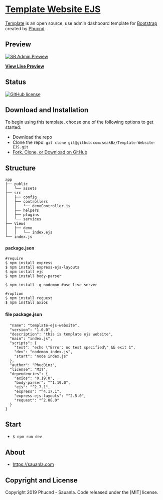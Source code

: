 # [Template Website EJS](https://sauanla.com)

[Template](https://github.com/seakBz/Template-Website-EJS) is an open source, use admin dashboard template for [Bootstrap](http://getbootstrap.com/) created by [Phucnd](http://sauanla.com/).

## Preview

[![SB Admin Preview](https://startbootstrap.com/assets/img/screenshots/templates/sb-admin.png)](https://blackrockdigital.github.io/startbootstrap-sb-admin/)

**[View Live Preview](https://blackrockdigital.github.io/startbootstrap-sb-admin/)**

## Status

[![GitHub license](https://img.shields.io/badge/license-MIT-blue.svg)](https://raw.githubusercontent.com/BlackrockDigital/startbootstrap-sb-admin/master/LICENSE)

## Download and Installation

To begin using this template, choose one of the following options to get started:

- Download the repo
- Clone the repo: `git clone git@github.com:seakBz/Template-Website-EJS.git`
- [Fork, Clone, or Download on GitHub](git@github.com:seakBz/Template-Website-EJS.git)

## Structure

```
app
├── public
│   └── assets
├── src
│   ├── config
│   ├── controllers
│   │   └── demoController.js
│   ├── helpers
│   ├── plugins
│   └── services
├── Views
│   ├── demo
│   │   └── index.ejs
└── index.js
```

#### package.json
```
#require
$ npm install express
$ npm install express-ejs-layouts
$ npm install ejs
$ npm install body-parser

$ npm install -g nodemon #use live server

#roption
$ npm install request
$ npm install axios

```
#### file package.json 　

```{
  "name": "template-ejs-website",
  "version": "1.0.0",
  "description": "this is template ejs website",
  "main": "index.js",
  "scripts": {
    "test": "echo \"Error: no test specified\" && exit 1",
    "dev": "nodemon index.js",
    "start": "node index.js"
  },
  "author": "PhucBinz",
  "license": "MIT",
  "dependencies": {
    "axios": "0.19.0",
    "body-parser": "^1.19.0",
    "ejs": "^2.7.1",
    "express": "^4.17.1",
    "express-ejs-layouts": "^2.5.0",
    "request": "^2.88.0"
  }
}
```

## Start

- `$ npm run dev`

## About

- https://sauanla.com

## Copyright and License

Copyright 2019 Phucnd -  Sauanla. Code released under the [MIT] license.
